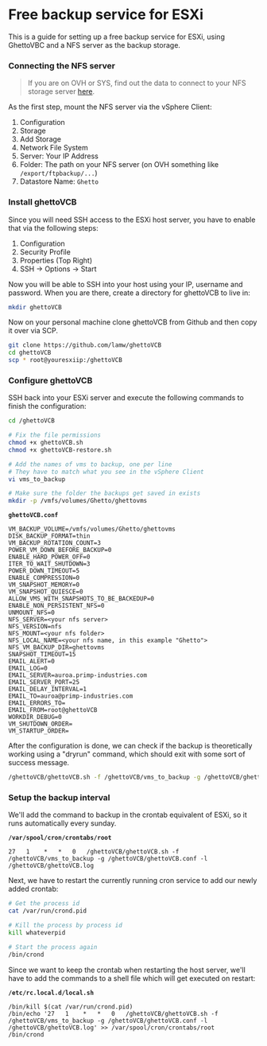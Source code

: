# Free backup service for ESXi

This is a guide for setting up a free backup service for ESXi, using GhettoVBC and a NFS server as the backup storage.

### Connecting the NFS server

> If you are on OVH or SYS, find out the data to connect to your NFS storage server [here](http://docs.ovh.ca/en/services-backup-storage.html#nfs).

As the first step, mount the NFS server via the vSphere Client:

1. Configuration
2. Storage
3. Add Storage
4. Network File System
5. Server: Your IP Address
6. Folder: The path on your NFS server (on OVH something like `/export/ftpbackup/...`)
7. Datastore Name: `Ghetto`

### Install ghettoVCB

Since you will need SSH access to the ESXi host server, you have to enable that via the following steps:

1. Configuration
2. Security Profile
3. Properties (Top Right)
4. SSH -> Options -> Start

Now you will be able to SSH into your host using your IP, username and password. When you are there, create a directory for ghettoVCB to live in:

```bash
mkdir ghettoVCB
```

Now on your personal machine clone ghettoVCB from Github and then copy it over via SCP.

```bash
git clone https://github.com/lamw/ghettoVCB
cd ghettoVCB
scp * root@youresxiip:/ghettoVCB
```

### Configure ghettoVCB

SSH back into your ESXi server and execute the following commands to finish the configuration:

```bash
cd /ghettoVCB

# Fix the file permissions
chmod +x ghettoVCB.sh
chmod +x ghettoVCB-restore.sh

# Add the names of vms to backup, one per line
# They have to match what you see in the vSphere Client
vi vms_to_backup

# Make sure the folder the backups get saved in exists
mkdir -p /vmfs/volumes/Ghetto/ghettovms
```

**`ghettoVCB.conf`**

```
VM_BACKUP_VOLUME=/vmfs/volumes/Ghetto/ghettovms
DISK_BACKUP_FORMAT=thin
VM_BACKUP_ROTATION_COUNT=3
POWER_VM_DOWN_BEFORE_BACKUP=0
ENABLE_HARD_POWER_OFF=0
ITER_TO_WAIT_SHUTDOWN=3
POWER_DOWN_TIMEOUT=5
ENABLE_COMPRESSION=0
VM_SNAPSHOT_MEMORY=0
VM_SNAPSHOT_QUIESCE=0
ALLOW_VMS_WITH_SNAPSHOTS_TO_BE_BACKEDUP=0
ENABLE_NON_PERSISTENT_NFS=0
UNMOUNT_NFS=0
NFS_SERVER=<your nfs server>
NFS_VERSION=nfs
NFS_MOUNT=<your nfs folder>
NFS_LOCAL_NAME=<your nfs name, in this example "Ghetto">
NFS_VM_BACKUP_DIR=ghettovms
SNAPSHOT_TIMEOUT=15
EMAIL_ALERT=0
EMAIL_LOG=0
EMAIL_SERVER=auroa.primp-industries.com
EMAIL_SERVER_PORT=25
EMAIL_DELAY_INTERVAL=1
EMAIL_TO=auroa@primp-industries.com
EMAIL_ERRORS_TO=
EMAIL_FROM=root@ghettoVCB
WORKDIR_DEBUG=0
VM_SHUTDOWN_ORDER=
VM_STARTUP_ORDER=
```

After the configuration is done, we can check if the backup is theoretically working using a "dryrun" command, which should exit with some sort of success message.

```bash
/ghettoVCB/ghettoVCB.sh -f /ghettoVCB/vms_to_backup -g /ghettoVCB/ghettoVCB.conf -l /ghettoVCB/ghettoVCB.log -d dryrun
```

### Setup the backup interval

We'll add the command to backup in the crontab equivalent of ESXi, so it runs automatically every sunday.

**`/var/spool/cron/crontabs/root`**

```crontab
27   1    *   *   0   /ghettoVCB/ghettoVCB.sh -f /ghettoVCB/vms_to_backup -g /ghettoVCB/ghettoVCB.conf -l /ghettoVCB/ghettoVCB.log
```

Next, we have to restart the currently running cron service to add our newly added crontab:

```bash
# Get the process id
cat /var/run/crond.pid

# Kill the process by process id
kill whateverpid

# Start the process again
/bin/crond
```

Since we want to keep the crontab when restarting the host server, we'll have to add the commands to a shell file which will get executed on restart:

**`/etc/rc.local.d/local.sh`**

```
/bin/kill $(cat /var/run/crond.pid)
/bin/echo '27   1    *   *   0   /ghettoVCB/ghettoVCB.sh -f /ghettoVCB/vms_to_backup -g /ghettoVCB/ghettoVCB.conf -l /ghettoVCB/ghettoVCB.log' >> /var/spool/cron/crontabs/root
/bin/crond
```